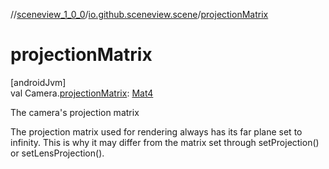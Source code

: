 //[sceneview_1_0_0](../../index.md)/[io.github.sceneview.scene](index.md)/[projectionMatrix](projection-matrix.md)

# projectionMatrix

[androidJvm]\
val Camera.[projectionMatrix](projection-matrix.md): [Mat4](../../../sceneview/sceneview/dev.romainguy.kotlin.math/-mat4/index.md)

The camera's projection matrix

The projection matrix used for rendering always has its far plane set to infinity. This is why it may differ from the matrix set through setProjection() or setLensProjection().
